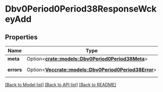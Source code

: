 # Dbv0Period0Period38ResponseWckeyAdd

## Properties

Name | Type | Description | Notes
------------ | ------------- | ------------- | -------------
**meta** | Option<[**crate::models::Dbv0Period0Period38Meta**](dbv0.0.38_meta.md)> |  | [optional]
**errors** | Option<[**Vec<crate::models::Dbv0Period0Period38Error>**](dbv0.0.38_error.md)> | Slurm errors | [optional]

[[Back to Model list]](../README.md#documentation-for-models) [[Back to API list]](../README.md#documentation-for-api-endpoints) [[Back to README]](../README.md)


